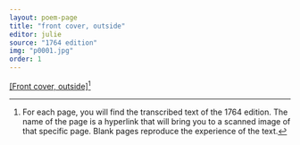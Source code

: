 ```yaml
---
layout: poem-page
title: "front cover, outside"
editor: julie
source: "1764 edition"
img: "p0001.jpg"
order: 1
---
```



[[Front cover, outside]]({{site.baseurl}}/images/{{page.img}})[^ffcout1]

[^ffcout1]: For each page, you will find the transcribed text of the 1764 edition. The name of the page is a hyperlink that will bring you to a scanned image of that specific page. Blank pages reproduce the experience of the text.
